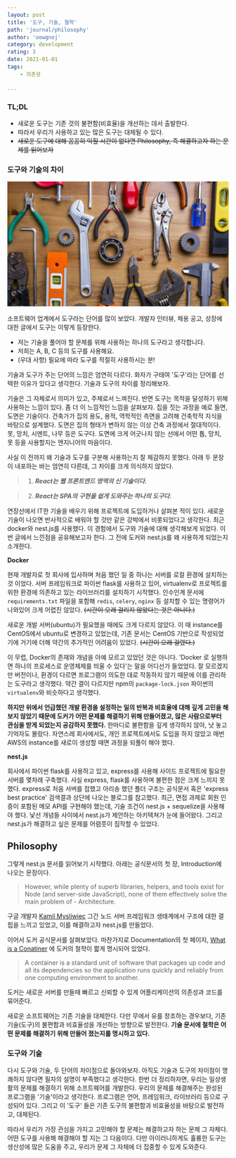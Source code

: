 ```yaml
---
layout: post
title: '도구, 기술, 철학'
path: 'journal/philosophy'
author: 'oowgnoj'
category: development
rating: 3
date: 2021-01-01
tags:
    - 의존성

---
```


### TL;DL

- 새로운 도구는 기존 것의 불편함(비효율)을 개선하는 데서 출발한다.
- 따라서 우리가 사용하고 있는 많은 도구는 대체될 수 있다.
- ~~새로운 도구에 대해 꼼꼼히 익힐 시간이 없다면 Philosophy, 즉 해결하고자 하는 문제를 읽어보자~~

### 도구와 기술의 차이

![도구](./../images/in-post/tools.jpg)

소프트웨어 업계에서 도구라는 단어를 많이 보았다. 개발자 인터뷰, 채용 공고, 성장에 대한 글에서 도구는 이렇게 등장한다.
- 저는 기술을 풀어야 할 문제를 위해 사용하는 하나의 도구라고 생각합니다. 
- 저희는 A, B, C 등의 도구를 사용해요.
- (우대 사항) 필요에 따라 도구를 적절히 사용하시는 분!

기술과 도구가 주는 단어의 느낌은 엄연히 다르다. 화자가 구태여 '도구'라는 단어를 선택한 이유가 있다고 생각한다. 기술과 도구의 차이를 정리해보자.

기술은 그 자체로서 의미가 있고, 주체로서 느껴진다. 반면 도구는 목적을 달성하기 위해 사용하는 느낌이 있다. 좀 더 이 느낌적인 느낌을 살펴보자. 집을 짓는 과정을 예로 들면, 도면은 기술이다. 건축가가 집의 용도, 용적, 역학적인 측면을 고려해 건축학적 지식을 바탕으로 설계했다. 도면은 집의 형태가 변하지 않는 이상 건축 과정에서 절대적이다. 못, 망치, 시멘트, 나무 등은 도구다. 도면에 크게 어긋나지 않는 선에서 어떤 톱, 망치, 못 등을 사용할지는 엔지니어의 마음이다.



사실 이 전까지 왜 기술과 도구를 구분해 사용하는지 잘 체감하지 못했다. 아래 두 문장이 내포하는 바는 엄연히 다른데, 그 차이를 크게 의식하지 않았다.

> 1. ***React는 웹 프론트엔드 영역의 신 기술이다.***

> 2. ***React는 SPA의 구현을 쉽게 도와주는 하나의 도구다.***



연장선에서 IT한 기술을 배우기 위해 프로젝트에 도입하거나 살펴본 적이 있다. 새로운 기술이 나오면 반사적으로 배워야 할 것만 같은 강박에서 비롯되었다고 생각한다. 최근 docker와 nest.js를 사용했다. 이 경험에서 도구와 기술에 대해 생각해보게 되었다. 이번 글에서 느낀점을 공유해보고자 한다. 그 전에 도커와 nest.js를 왜 사용하게 되었는지 소개한다.

**Docker**

현재 개발자로 첫 회사에 입사하며 처음 했던 일 중 하나는 서버를 로컬 환경에 설치하는 것 이었다. 서버 프레임워크로 파이썬 flask를 사용하고 있어, virtualenv로 프로젝트를 위한 환경에 의존하고 있는 라이브러리를 설치하기 시작했다. 인수인계 문서에 `requirements.txt`  파일을 포함해 `redis`, `celery`, `nginx` 등 설치할 수 있는 명령어가 나와있어 크게 어렵진 않았다. ~~(시간이 오래 걸리지 않았다는 것은 아니다.)~~ 

새로운 개발 서버(ubuntu)가 필요했을 때에도 크게 다르지 않았다. 이 때 instance를 CentOS에서 ubuntu로 변경하고 있었는데, 기존 문서는 CentOS 기반으로 작성되었기에 거기에 더해 약간의 추가적인 어려움이 있었다. ~~(시간이 오래 걸렸다.)~~

이 무렵, Docker의 존재와 개념을 아예 모르고 있었던 것은 아니다. 'Docker 로 실행하면 하나의 프로세스로 운영체제를 띄울 수 있다'는 말을 어디선가 들었었다. 잘 모르겠지만 버전이나, 환경이 다르면 프로그램이 의도한 대로 작동하지 않기 때문에 이를 관리하는 도구라고 생각했다. 약간 결이 다르지만 npm의 `package-lock.json` 파이썬의 `virtualenv`와 비슷하다고 생각했다.

**하지만 위에서 언급했던 개발 환경을 설정하는 일의 반복과 비효율에 대해 깊게 고민을 해보지 않았기 때문에 도커가 어떤 문제를 해결하기 위해 만들어졌고, 많은 사람으로부터 관심을 받게 되었는지 공감하지 못했다.** 한마디로 불편함을 깊게 생각하지 않아, 낫 놓고 기억자도 몰랐다. 자연스레 회사에서도, 개인 프로젝트에서도 도입을 하지 않았고 매번 AWS의 instance를 새로이 생성할 때면 과정을 되풀이 해야 했다.

**nest.js**

회사에서 파이썬 flask를 사용하고 있고, express를 사용해 사이드 프로젝트에 필요한 서버를 몇차례 구축했다. 사실 express, flask를 사용하며 불편한 점은 크게 느끼지 못했다. express로 처음 서버를 접했고 아리송 했던 폴더 구조는 공식문서 혹은 'express best practice' 검색결과 상단에 나오는 블로그를 참고했다. 
최근, 면접 과제로 회원 인증이 포함된 메모 API를 구현해야 했는데, 기술 조건이 nest.js + sequelize을 사용해야 했다. 낯선 개념들 사이에서 nest.js가 제안하는 아키텍쳐가 눈에 들어왔다. 그리고 nest.js가 해결하고 싶은 문제를 어렴풋이 짐작할 수 있었다.




## Philosophy

그렇게 nest.js 문서를 읽어보기 시작했다. 아래는 공식문서의 첫 장, Introduction에 나오는 문장이다. 

> However, while plenty of superb libraries, helpers, and tools exist for Node (and server-side JavaScript), none of them effectively solve the main problem of - Architecture.

구글 개발자 [Kamil Mysliwiec](https://developers.google.com/community/experts/directory/profile/profile-kamil_mysliwiec#:~:text=My%20Biography,consultant%2C%20and%20open%20source%20contributor.) 그간 노드 서버 프레임워크 생태계에서 구조에 대한 결핍을 느끼고 있었고, 이를 해결하고자 nest.js를 만들었다.

이어서 도커 공식문서를 살펴보았다. 마찬가지로 Documentation의 첫 페이지, [What is a Conatiner](https://www.docker.com/resources/what-container) 에 도커의 철학이 짧게 명시되어 있었다.

>  A container is a standard unit of software that packages up code and all its dependencies so the application runs quickly and reliably from one computing environment to another.

도커는 새로운 서버를 만들때 빠르고 신뢰할 수 있게 어플리케이션의 의존성과 코드를 묶어준다. 

새로운 소프트웨어는 기존 기술을 대체한다. 다만 무에서 유를 창조하는 경우보다, 기존 기술(도구)의 불편함과 비효율성을 개선하는 방향으로 발전한다. **기술 문서에 철학은 어떤 문제를 해결하기 위해 만들어 졌는지를 명시하고 있다.**



### 도구와 기술

다시 도구와 기술, 두 단어의 차이점으로 돌아와보자. 아직도 기술과 도구의 차이점이 명쾌하지 않다면 필자의 설명이 부족했다고 생각한다. 한번 더 정리하자면, 우리는 일상생활의 문제를 해결하기 위해 소프트웨어를 개발한다. 우리의 문제를 해결해주는 완성된 프로그램을 '기술'이라고 생각한다. 프로그램은 언어, 프레임워크, 라이브러리 등으로 구성되어 있다. 그리고 이 '도구' 들은 기존 도구의 불편함과 비효율성을 바탕으로 발전하고, 대체된다.

따라서 우리가 가장 관심을 가지고 고민해야 할 문제는 해결하고자 하는 문제 그 자체다. 어떤 도구를 사용해 해결해야 할 지는 그 다음이다. 다만 아이러니하게도 훌륭한 도구는 생산성에 많은 도움을 주고, 우리가 문제 그 자체에 더 집중할 수 있게 도와준다.